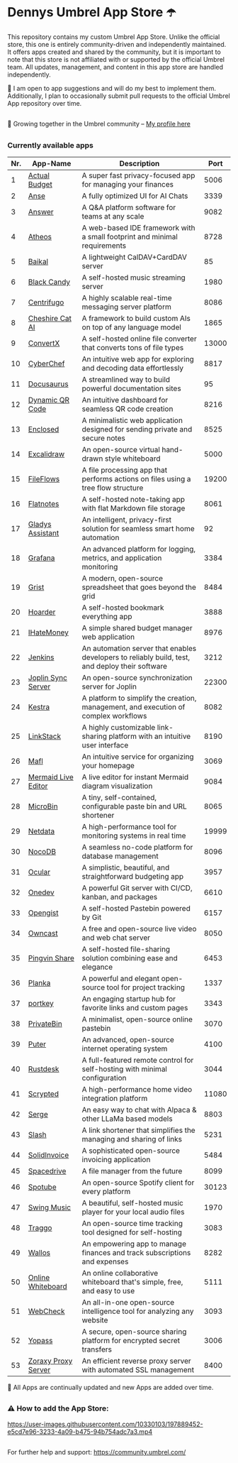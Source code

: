 # Dennys Umbrel App Store ☂️

This repository contains my custom Umbrel App Store. Unlike the official store, this one is entirely community-driven and independently maintained. It offers apps created and shared by the community, but it is important to note that this store is not affiliated with or supported by the official Umbrel team. All updates, management, and content in this app store are handled independently.


🔀 I am open to app suggestions and will do my best to implement them. Additionally, I plan to occasionally submit pull requests to the official Umbrel App repository over time.

##

🤝 Growing together in the Umbrel community – [My profile here](https://community.umbrel.com/u/denny) 

##

### Currently available apps

| Nr. | App-Name                                             | Description                                                             | Port   |
|-----|------------------------------------------------------|-------------------------------------------------------------------------|--------|
| 1   | [Actual Budget](https://github.com/actualbudget/actual) | A super fast privacy-focused app for managing your finances               | 5006   |
| 2   | [Anse](https://github.com/anse-app/anse)             | A fully optimized UI for AI Chats                                        | 3339   |
| 3   | [Answer](https://github.com/apache/incubator-answer) | A Q&A platform software for teams at any scale                           | 9082   |
| 4   | [Atheos](https://github.com/Atheos/Atheos)           | A web-based IDE framework with a small footprint and minimal requirements | 8728   |
| 5   | [Baikal](https://github.com/sabre-io/Baikal)         | A lightweight CalDAV+CardDAV server                                      | 85     |
| 6   | [Black Candy](https://github.com/blackcandy-org/blackcandy) | A self-hosted music streaming server                                      | 1980   |
| 7   | [Centrifugo](https://github.com/centrifugal/centrifugo) | A highly scalable real-time messaging server platform                     | 8086   |
| 8   | [Cheshire Cat AI](https://github.com/cheshire-cat-ai/core) | A framework to build custom AIs on top of any language model               | 1865   |
| 9   | [ConvertX](https://github.com/C4illin/ConvertX)      | A self-hosted online file converter that converts tons of file types      | 13000  |
| 10  | [CyberChef](https://github.com/gchq/CyberChef)       | An intuitive web app for exploring and decoding data effortlessly         | 8817   |
| 11  | [Docusaurus](https://github.com/facebook/docusaurus) | A streamlined way to build powerful documentation sites                   | 95     |
| 12  | [Dynamic QR Code](https://github.com/giandonatoinverso/PHP-Dynamic-Qr-code) | An intuitive dashboard for seamless QR code creation          | 8216   |
| 13  | [Enclosed](https://github.com/CorentinTh/enclosed)   | A minimalistic web application designed for sending private and secure notes | 8525   |
| 14  | [Excalidraw](https://github.com/excalidraw/excalidraw) | An open-source virtual hand-drawn style whiteboard                        | 5000   |
| 15  | [FileFlows](https://github.com/revenz/FileFlows)     | A file processing app that performs actions on files using a tree flow structure | 19200  |
| 16  | [Flatnotes](https://github.com/dullage/flatnotes)    | A self-hosted note-taking app with flat Markdown file storage             | 8061   |
| 17  | [Gladys Assistant](https://github.com/GladysAssistant/Gladys) | An intelligent, privacy-first solution for seamless smart home automation | 92     |
| 18  | [Grafana](https://github.com/grafana/grafana)        | An advanced platform for logging, metrics, and application monitoring     | 3384   |
| 19  | [Grist](https://github.com/gristlabs/grist-core)     | A modern, open-source spreadsheet that goes beyond the grid               | 8484   |
| 20  | [Hoarder](https://github.com/hoarder-app/hoarder)    | A self-hosted bookmark everything app                                     | 3888   |
| 21  | [IHateMoney](https://github.com/spiral-project/ihatemoney) | A simple shared budget manager web application                         | 8976   |
| 22  | [Jenkins](https://github.com/jenkinsci/jenkins)      | An automation server that enables developers to reliably build, test, and deploy their software | 3212   |
| 23  | [Joplin Sync Server](https://github.com/laurent22/joplin) | An open-source synchronization server for Joplin                        | 22300  |
| 24  | [Kestra](https://github.com/kestra-io/kestra)        | A platform to simplify the creation, management, and execution of complex workflows | 8082   |
| 25  | [LinkStack](https://github.com/LinkStackOrg/LinkStack) | A highly customizable link-sharing platform with an intuitive user interface | 8190   |
| 26  | [Mafl](https://github.com/hywax/mafl)                | An intuitive service for organizing your homepage                         | 3069   |
| 27  | [Mermaid Live Editor](https://github.com/mermaid-js/mermaid-live-editor) | A live editor for instant Mermaid diagram visualization       | 9084   |
| 28  | [MicroBin](https://github.com/szabodanika/microbin)  | A tiny, self-contained, configurable paste bin and URL shortener          | 8065   |
| 29  | [Netdata](https://github.com/netdata/netdata)        | A high-performance tool for monitoring systems in real time               | 19999  |
| 30  | [NocoDB](https://github.com/nocodb/nocodb)           | A seamless no-code platform for database management                       | 8096   |
| 31  | [Ocular](https://github.com/simonwep/ocular)         | A simplistic, beautiful, and straightforward budgeting app                | 3957   |
| 32  | [Onedev](https://github.com/theonedev/onedev)        | A powerful Git server with CI/CD, kanban, and packages                    | 6610   |
| 33  | [Opengist](https://github.com/thomiceli/opengist)        | A self-hosted Pastebin powered by Git                                 | 6157   |
| 34  | [Owncast](https://github.com/owncast/owncast)        | A free and open-source live video and web chat server                     | 8050   |
| 35  | [Pingvin Share](https://github.com/stonith404/pingvin-share) | A self-hosted file-sharing solution combining ease and elegance      | 6453   |
| 36  | [Planka](https://github.com/plankanban/planka)       | A powerful and elegant open-source tool for project tracking              | 1337   |
| 37  | [portkey](https://github.com/kodehat/portkey)        | An engaging startup hub for favorite links and custom pages               | 3343   |
| 38  | [PrivateBin](https://github.com/PrivateBin/PrivateBin) | A minimalist, open-source online pastebin                                | 3070   |
| 39  | [Puter](https://github.com/puterOS/puterOS)          | An advanced, open-source internet operating system                        | 4100   |
| 40  | [Rustdesk](https://github.com/rustdesk/rustdesk)     | A full-featured remote control for self-hosting with minimal configuration | 3044   |
| 41  | [Scrypted](https://github.com/koush/scrypted)        | A high-performance home video integration platform                        | 11080  |
| 42  | [Serge](https://github.com/serge-chat/serge)         | An easy way to chat with Alpaca & other LLaMa based models                | 8803   |
| 43  | [Slash](https://github.com/yourselfhosted/slash)     | A link shortener that simplifies the managing and sharing of links        | 5231   |
| 44  | [SolidInvoice](https://github.com/SolidInvoice/SolidInvoice) | A sophisticated open-source invoicing application                       | 5484   |
| 45  | [Spacedrive](https://github.com/spacedriveapp/spacedrive) | A file manager from the future                                        | 8099   |
| 46  | [Spotube](https://github.com/KRTirtho/spotube)       | An open-source Spotify client for every platform                          | 30123  |
| 47  | [Swing Music](https://github.com/swingmx/swingmusic) | A beautiful, self-hosted music player for your local audio files           | 1970   |
| 48  | [Traggo](https://github.com/traggo/server)           | An open-source time tracking tool designed for self-hosting               | 3083   |
| 49  | [Wallos](https://github.com/ellite/Wallos)           | An empowering app to manage finances and track subscriptions and expenses | 8282   |
| 50  | [Online Whiteboard](https://github.com/lovasoa/whitebophir) | An online collaborative whiteboard that's simple, free, and easy to use  | 5111   |
| 51  | [WebCheck](https://github.com/Lissy93/web-check)     | An all-in-one open-source intelligence tool for analyzing any website      | 3093   |
| 52  | [Yopass](https://github.com/jhaals/yopass)           | A secure, open-source sharing platform for encrypted secret transfers      | 3006   |
| 53  | [Zoraxy Proxy Server](https://github.com/tobychui/zoraxy) | An efficient reverse proxy server with automated SSL management | 8400  |

🔄 All Apps are continually updated and new Apps are added over time.

##


##

### ⚠️ How to add the App Store:

https://user-images.githubusercontent.com/10330103/197889452-e5cd7e96-3233-4a09-b475-94b754adc7a3.mp4

##

For further help and support: https://community.umbrel.com/
